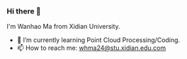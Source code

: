 ### Hi there 👋
I'm Wanhao Ma from Xidian University.
- 🌱 I’m currently learning Point Cloud Processing/Coding.
- 📫 How to reach me: whma24@stu.xidian.edu.com
<!--
**rolfma19/rolfma19** is a ✨ _special_ ✨ repository because its `README.md` (this file) appears on your GitHub profile.

Here are some ideas to get you started:

- 🔭 I’m currently working on ...
- 🌱 I’m currently learning ...
- 👯 I’m looking to collaborate on ...
- 🤔 I’m looking for help with ...
- 💬 Ask me about ...
- 📫 How to reach me: ...
- 😄 Pronouns: ...
- ⚡ Fun fact: ...
-->
